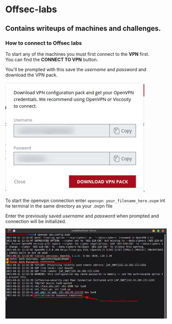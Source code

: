 # Offsec-labs
Contains writeups of machines and challenges.   
---

### How to connect to Offsec labs
To start any of the machines you must first connect to the **VPN** first.   
You can find the **CONNECT TO VPN** button.     

You'll be prompted with this save the *username* and *password* and download the VPN pack.

![vpn](dump/vpnpack.png)

To start the openvpn connection enter `openvpn your_filename_here.ovpm` int he terminal in the same directory as your .ovpn file

Enter the previously saved *username* and *password* when prompted and connection will be initialized.  

![openvpn](dump/connect.png)